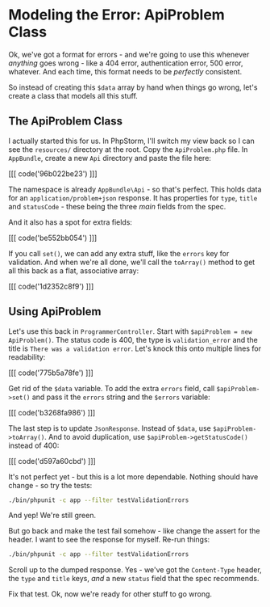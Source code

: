 # Modeling the Error: ApiProblem Class

Ok, we've got a format for errors - and we're going to use this whenever *anything*
goes wrong - like a 404 error, authentication error, 500 error, whatever. And each time,
this format needs to be *perfectly* consistent.

So instead of creating this `$data` array by hand when things go wrong, let's create
a class that models all this stuff.

## The ApiProblem Class

I actually started this for us. In PhpStorm, I'll switch my view back so I can see
the `resources/` directory at the root. Copy the `ApiProblem.php` file. In `AppBundle`,
create a new `Api` directory and paste the file here:

[[[ code('96b022be23') ]]]

The namespace is already `AppBundle\Api` - so that's perfect. This holds data for
an `application/problem+json` response. It has properties for `type`, `title` and
`statusCode` - these being the three *main* fields from the spec.

And it also has a spot for extra fields:

[[[ code('be552bb054') ]]]

If you call `set()`, we can add any extra stuff, like the `errors` key for validation.
And when we're all done, we'll call the `toArray()` method to get all this back as a
flat, associative array:

[[[ code('1d2352c8f9') ]]]

## Using ApiProblem

Let's use this back in `ProgrammerController`. Start with
`$apiProblem = new ApiProblem()`. The status code is 400, the type is `validation_error`
and the title is `There was a validation error`. Let's knock this onto multiple lines for
readability:

[[[ code('775b5a78fe') ]]]

Get rid of the `$data` variable. To add the extra `errors` field, call `$apiProblem->set()`
and pass it the `errors` string and the `$errors` variable:

[[[ code('b3268fa986') ]]]

The last step is to update `JsonResponse`. Instead of `$data`, use `$apiProblem->toArray()`.
And to avoid duplication, use `$apiProblem->getStatusCode()` instead of 400:

[[[ code('d597a60cbd') ]]]

It's not perfect yet - but this is a lot more dependable. Nothing should have change - so
try the tests:

```bash
./bin/phpunit -c app --filter testValidationErrors
```

And yep! We're still green.

But go back and make the test fail somehow - like change the assert for the header.
I want to see the response for myself. Re-run things:

```bash
./bin/phpunit -c app --filter testValidationErrors
```

Scroll up to the dumped response. Yes - we've got the `Content-Type` header, the
`type` and `title` keys, *and* a new `status` field that the spec recommends.

Fix that test. Ok, now we're ready for other stuff to go wrong.
